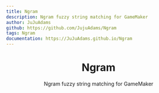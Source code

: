```yaml
---
title: Ngram
description: Ngram fuzzy string matching for GameMaker
author: JuJuAdams
github: https://github.com/JujuAdams/Ngram
tags: Ngram
documentation: https://JuJuAdams.github.io/Ngram
---
```

<h1 align="center">Ngram</h1>

<p align="center">Ngram fuzzy string matching for GameMaker</p>

    